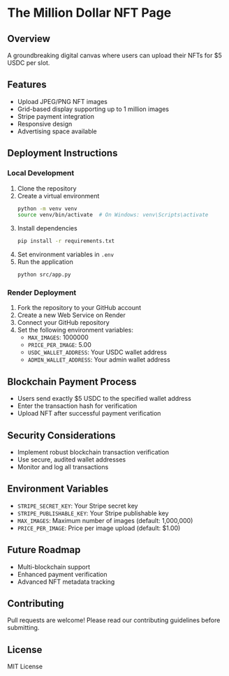 # The Million Dollar NFT Page 

## Overview
A groundbreaking digital canvas where users can upload their NFTs for $5 USDC per slot.

## Features
- Upload JPEG/PNG NFT images
- Grid-based display supporting up to 1 million images
- Stripe payment integration
- Responsive design
- Advertising space available

## Deployment Instructions

### Local Development
1. Clone the repository
2. Create a virtual environment
   ```bash
   python -m venv venv
   source venv/bin/activate  # On Windows: venv\Scripts\activate
   ```
3. Install dependencies
   ```bash
   pip install -r requirements.txt
   ```
4. Set environment variables in `.env`
5. Run the application
   ```bash
   python src/app.py
   ```

### Render Deployment
1. Fork the repository to your GitHub account
2. Create a new Web Service on Render
3. Connect your GitHub repository
4. Set the following environment variables:
   - `MAX_IMAGES`: 1000000
   - `PRICE_PER_IMAGE`: 5.00
   - `USDC_WALLET_ADDRESS`: Your USDC wallet address
   - `ADMIN_WALLET_ADDRESS`: Your admin wallet address

## Blockchain Payment Process
- Users send exactly $5 USDC to the specified wallet address
- Enter the transaction hash for verification
- Upload NFT after successful payment verification

## Security Considerations
- Implement robust blockchain transaction verification
- Use secure, audited wallet addresses
- Monitor and log all transactions

## Environment Variables
- `STRIPE_SECRET_KEY`: Your Stripe secret key
- `STRIPE_PUBLISHABLE_KEY`: Your Stripe publishable key
- `MAX_IMAGES`: Maximum number of images (default: 1,000,000)
- `PRICE_PER_IMAGE`: Price per image upload (default: $1.00)

## Future Roadmap
- Multi-blockchain support
- Enhanced payment verification
- Advanced NFT metadata tracking

## Contributing
Pull requests are welcome! Please read our contributing guidelines before submitting.

## License
MIT License
